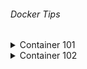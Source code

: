 ###### Docker Tips
<details>
  <summary>Container 101</summary>

> >>- **Docker CLI**<br/>
>>  - `docker` _Docker üzerinde kullanabileceğimiz tüm komutları listeler._<br/>
>>  - `docker info` _Docker hakkında genel bilgileri verir._<br/>
>>  - `docker container --help` _Docker container komutu ile birlikte kullanabileceğim komutları listeler._<br/>
>>  - `docker image --help` _Docker image komutu ile birlikte kullanabileceğim komutları listeler._<br/>
>>  - `docker image rm --help` _Docker image rm komutu ile birlikte kullanabileceğim komutları listeler._<br/>

> >>- **Container Temelleri**<br/>
>>  - `docker container run --name new_app1 mtopgul/app1` _Docker container oluştur ve çalıştır._<br/>
>>  - `docker run -p 8085:8085 --name web_app mtopgul/web-app1` _Docker container oluştur ve çalıştır._<br/>
>>  - `docker run -d -p 8085:8085 --name web_app mtopgul/web-app1` _Docker container oluştur ve arka planda çalıştır._<br/>
>>  - `docker run --rm mtopgul/web-app1` _Docker container oluştur, çalıştırır ve container durduğunda containeri siler._<br/>
>>  - `docker container ls -a` _Docker container oluştur ve çalıştır._<br/>
>>  - `docker logs <CONTAINER_ID, CONTAINER_NAME> -f` _Container loglarını gösterir._<br/>
>>  - `docker start <CONTAINER_ID, CONTAINER_NAME> -f` _Container'ı çalıştırır._<br/>
>>  - `docker stop <CONTAINER_ID, CONTAINER_NAME> -f` _Container'ı durdurur._<br/>
>>  - `docker container rm <CONTAINER_ID> <CONTAINER_ID> ... -f` _Containerları siler._<br/>
>>  - `docker rmi <CONTAINER_ID> <CONTAINER_ID> ... -f` _Containerları siler._<br/>
>>  - `docker container prune` _Çalışmayan tüm containerleri siler._<br/>
>>  - `docker image prune -a` _Tüm imageları siler._<br/>
>>  - `docker exec -it <CONTAINER_NAME, CONTAINER_ID> sh` _Continer içerisinde komut satırı açar._<br/>

> >>- **Docker Volume**<br/>
>>  - `docker volume ls` _Volumeleri listeler._<br/>
>>  - `docker volume rm <VOLUME_NAME>` _Volumeu siler._<br/>
>>  - `docker volume prune` _Kullanılmayan volumeleri siler._<br/>
>>  - `docker volume create <VOLUME_NAME>` _Volumeleri oluşturur._<br/>
>>  - `docker volume inspect <VOLUME_NAME>` _Volume detaylarını gösteririr._<br/>
>>  - `docker run -v <VOLUME_NAME>:/<NEW_FILE> -p 8085:8085 --name web_app mtopgul/web-app1` _Image oluşturur ve volume ile bağlar._<br/>
>>  - `docker run -v <VOLUME_NAME>:/<NEW_FILE>:ro -p 8085:8085 --name web_app mtopgul/web-app1` _Image oluşturur ve volume ile bağlar. Burda volume sadece READ ONLY'dir yazma işlemi yapılamaz._<br/>

> >>- **Bind Mounts**<br/>
>>  - `docker container run -d -p 80:80 -v C:\docker-staff\container101\website:/usr/share/nginx/html --name my_web nginx` _Bind Mounts._<br/>
>>     _<br/>Bilgisayarım üzerinde bulunan bir dizini doğrudan docker üzerinde gösterebiliyorum. 
        Docker doğrudan bu dosyayı okur. Bilgisayar üzerinde yapılan değişiklikler docker'ı da etkiler._
</details>

<details>
  <summary>Container 102</summary>

> >>- **Network**<br/>
>>  - `CTRL + PQ` _Container ile konsol bağlantısını keser ama containeri kapatmaz._<br/>
>>  - `dokcer network ls` _Networkleri listeler._<br/>
>>  - `dokcer network inspect <NETWORK_NAME>` _Network detaylarını gösterir._<br/>
>>  - `docker container run -d -p 8080:8080 --net host --name <CONTAINER_NAME> <IMAGE_NAME>` _Conteineri host networküne bağlar._<br/>
>>  - `docker network create <NETWORK_NAME> --driver bridge` _Yeni bir network oluşturur._<br/>
>>  - `docker network create <NETWORK_NAME> --driver=bridge --subnet=10.10.0.0/16 --ip-range=10.10.10.0/24 --gateway=10.10.10.10` _Özelleştirilmiş bağlantı ayarlı bir network oluşturur._<br/>
>>  - `docker network connect <NETWORK_NAME> <CONTAINER_ID>` _Containeri yeni bir networke bağlar._<br/>
>>  - `docker network disconnect <NETWORK_NAME> <CONTAINER_ID>` _Containeri networkten çıkarır._<br/>
>>  - `docker network rm <NETWORK_NAME>` _Networkü siler._<br/>

> >>- **Logging**<br/>
>>  - `docker logs <CONTAINER_ID>` _Container loglarını gösterir._<br/>
>>  - `docker logs <CONTAINER_ID> -f` _Container loglarını gösterir ve konsolu canlı olarak takip et._<br/>
>>  - `docker logs <CONTAINER_ID> --since 5m` _Container loglarını (Son 5 dk) gösterir._<br/>
>>  - `docker logs <CONTAINER_ID> --until 5m` _Container loglarını (Son 5 dk hariç) gösterir._<br/>
>>  - `docker logs <CONTAINER_ID> -t` _Container loglarını başında oluşturulduğu tarih ile birlikte gösterir._<br/>
>>  - `docker logs <CONTAINER_ID> --tail 2` _Son 2 satır container logunu gösterir._<br/>

> >>- **Stats and Top**<br/>
>>  - `docker top <CONTAINER_ID>` _Container PID, TIME, CMD gibi verilerini gösterir._<br/>
>>  - `docker stats` _Tüm containerın hafıza kullanım bilgilerini gösterir._<br/>
>>  - `docker stats <CONTAINER_ID>` _Containerların hafıza kullanım bilgilerini gösterir._<br/>

> >>- **CPU and Memory Limits**<br/>
>>  - `docker container run -d -p 8080:8080 --name w001 --memory=100m <IMAGE_NAME>` _Containera maximum memory limiti atar._<br/>
>>  - `docker container run -d -p 8080:8080 --name w001 --memory=100m --memory-swap=200m <IMAGE_NAME>` _Containera maximum 
      memory limiti ve swap alanı atar. Böylece eğer containerin memorysi dolsa bile çökmez, swap alanını kullanabilir._<br/>
>>  - `docker container run -d -p 8080:8080 --name w01 --cpus="1.5" <IMAGE_NAME>` _Bilgisayar içinde bulunan çekirdeklerden sadece 1.5 tanesini kullanabileceğini belirtir._<br/>
>>  - `docker container run -d -p 8080:8080 --name w01 --cpuset-cpus="0,3" <IMAGE_NAME>` _Bilgisayar içinde bulunan çekirdeklerden 0. ve 3. numaralı çekirdekleri kullanabileceğini belirtir._<br/>
</details>
